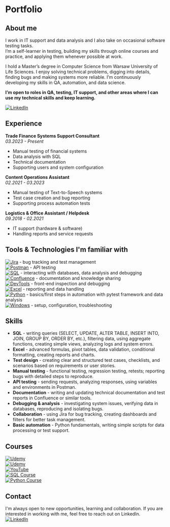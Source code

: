 # Portfolio

## About me
I work in IT support and data analysis and I also take on occasional software testing tasks.  
I’m a self-learner in testing, building my skills through online courses and practice, and applying them whenever possible at work.  

I hold a Master’s degree in Computer Science from Warsaw University of Life Sciences.
I enjoy solving technical problems, digging into details, finding bugs and making systems more reliable. 
I’m continuously developing my skills in QA, automation, and data science.  

**I’m open to roles in QA, testing, IT support, and other areas where I can use my technical skills and keep learning.**

[![LinkedIn](https://img.shields.io/badge/LinkedIn-0077B5?style=for-the-badge&logo=linkedin&logoColor=white)](https://www.linkedin.com/in/bartosz-zatorski-86b382222)

## Experience
**Trade Finance Systems Support Consultant**  
*03.2023 - Present*  
- Manual testing of financial systems  
- Data analysis with SQL  
- Technical documentation  
- Supporting users and system configuration  

**Content Operations Assistant**  
*02.2021 - 03.2023*  
- Manual testing of Text-to-Speech systems  
- Test case creation and bug reporting  
- Supporting process automation tests  

**Logistics & Office Assistant / Helpdesk**  
*09.2018 - 02.2021* 
- IT support (hardware & software)  
- Handling reports and service requests  

## Tools & Technologies I'm familiar with
[![Jira](https://img.shields.io/badge/Jira-0052CC?style=for-the-badge&logo=jira&logoColor=white)](https://www.atlassian.com/software/jira) - bug tracking and test management  
[![Postman](https://img.shields.io/badge/Postman-FF6C37?style=for-the-badge&logo=postman&logoColor=white)](https://www.postman.com/) - API testing  
[![SQL](https://img.shields.io/badge/SQL-005F99?style=for-the-badge&logo=postgresql&logoColor=white)]() - interacting with databases, data analysis and debugging  
[![Confluence](https://img.shields.io/badge/Confluence-172B4D?style=for-the-badge&logo=confluence&logoColor=white)](https://www.atlassian.com/software/confluence) - documentation and knowledge sharing  
[![DevTools](https://img.shields.io/badge/DevTools-007ACC?style=for-the-badge)]() - front-end inspection and debugging  
[![Excel](https://img.shields.io/badge/Excel-217346?style=for-the-badge&logo=microsoft-excel&logoColor=white)]() - reporting and data handling  
[![Python](https://img.shields.io/badge/Python-3776AB?style=for-the-badge&logo=python&logoColor=white)]() - basics/first steps in automation with pytest framework and data analysis  
[![Windows](https://img.shields.io/badge/Windows-0078D6?style=for-the-badge&logo=windows&logoColor=white)]() - setup, configuration, troubleshooting



## Skills
- **SQL** - writing queries (SELECT, UPDATE, ALTER TABLE, INSERT INTO, JOIN, GROUP BY, ORDER BY, etc.), filtering data, using aggregate functions, creating simple views, analyzing logs and system errors.  
- **Excel** - advanced formulas, pivot tables, data validation, conditional formatting, creating reports and charts.  
- **Test design** - creating clear and structured test cases, checklists, and scenarios based on requirements or user stories.  
- **Manual testing** - functional testing, regression testing, retests; reporting bugs with detailed steps to reproduce.  
- **API testing** - sending requests, analyzing responses, using variables and environments in Postman.  
- **Documentation** - writing and updating technical documentation and test reports in Confluence or similar tools.  
- **Debugging & analysis** - investigating system issues, verifying data in databases, reproducing and isolating bugs.  
- **Collaboration** - using Jira for bug tracking, creating dashboards and filters for better task management.  
- **Basic automation** - Python fundamentals, writing simple scripts for data processing or test support.

## Courses
[![Udemy](https://img.shields.io/badge/The%20Complete%202025%20Software%20Testing%20Bootcamp-EC5252?style=for-the-badge&logo=Udemy&logoColor=white)](https://www.udemy.com/course/testerbootcamp/?couponCode=MT250915G4)  
[![Udemy](https://img.shields.io/badge/Podstawy%20manualnego%20testowania%20oprogramowania-EC5252?style=for-the-badge&logo=Udemy&logoColor=white)](https://www.udemy.com/course/kurs-testowania-oprogramowania/?couponCode=MT250915G4)  
[![YouTube](https://img.shields.io/badge/Kurs%20testowania%20oprogramowania-FF0000?style=for-the-badge&logo=youtube&logoColor=white)](https://www.youtube.com/watch?v=IBwa2qqVJ9g&list=PL7NAC-bkGBcG2Nv7NiejNgm43SKR7Leq9)  
[![SQL Course](https://img.shields.io/badge/SQL%20COURSE%20FOR%20BEGINNERS-005F99?style=for-the-badge&logo=postgresql&logoColor=white)](https://youtu.be/7S_tz1z_5bA?si=FsxiSWRWHq1n0ISv)  
[![Python Course](https://img.shields.io/badge/Python%20Course-3776AB?style=for-the-badge&logo=python&logoColor=white)](https://youtu.be/8KCuHHeC_M0?si=tEaFBXbzpKqIk69K)  

## Contact
I'm always open to new opportunities, learning and collaboration.
If you are interested in working with me, feel free to reach out on LinkedIn.  
[![LinkedIn](https://img.shields.io/badge/LinkedIn-0077B5?style=for-the-badge&logo=linkedin&logoColor=white)](https://www.linkedin.com/in/bartosz-zatorski-86b382222)
